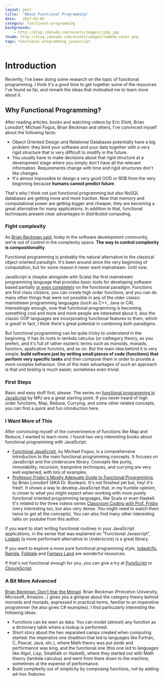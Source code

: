 ```yaml
---
layout: post
title:  "About Functional Programming"
date:   2017-03-05
category: functional-programming 
backgrounds:
    - http://blog.jdonado.com/assets/images/jsbg.jpg
thumb: http://blog.jdonado.com/assets/images/lambda-cover.png
tags: functional-programming javascript
---
```


# Introduction

Recently, I've been doing some research on the topic of functional programming. I think it's a good time to get together some of the resources I've found so far, and remark the ideas that motivated me to learn more about it.

## Why Functional Programming?

After reading articles, books and watching videos by Eric Eliott, Brian Lonsdorf, Michael Fogus, Brian Beckman and others, I've convinced myself about the following facts:

- Object Oriented Design and Relational Databases potentially have a big problem: they bind your software and your data together with a very rigid structure that is very difficult to modify in the future.
- You usually have to make decisions about that rigid structure at a development stage where you simply don't have all the relevant information. Requirements change with time and rigid structures don't like changes.
- It's almost impossible to design a very good OOD or RDB from the very beginning because **humans cannot predict future**. 

That's why I think not just functional programming but also NoSQL databases are getting more and more traction. Now that memory and computational power are getting bigger and cheaper, they are becoming a great alternative for many applications. In addition to that, functional techniques present clear advantages in distributed computing.

### Fight complexity

As [Brian Beckman said](https://youtu.be/ZhuHCtR3xq8?t=17m13s), today in the software development community, we're out of control in the complexity space. **The way to control complexity is compositionality**.

Functional programming is probably the natural alternative to the classical object oriented paradigm. It's been around since the very beginning of computation, but for some reason it never went mainstream. Until now.

JavaScript is (maybe alongside with Scala) the first mainstream programming language that provides basic tools for developing software based partially [or even completely](https://www.youtube.com/watch?v=eetWam3nhoM) on the functional paradigm. Functions are first class citizens, you can create high order functions, and you can do many other things that were not possible in any of the older classic mainstream programming languages (such as C++, Java or C#). Interestingly enough, now that functional programming is becoming something cool and more and more people are interested about it, also the classic OOP languages are incorporating functional features to them, which is great! In fact, I think there's great potential in combining both paradigms.

But functional programming can be quite tricky to understand in the beginning. It has its roots in lambda calculus (or cathegory theory, as you prefer), and it's full of rather esoteric terms such as monoids, monads, functors, applicative functors, and so on. But the main idea behind it is very simple: **build software just by writing small pieces of code (functions) that perform very specific tasks** and then compose them in order to provide a more complex behaviour. One of the main advantages of such an approach is that unit testing is much easier, sometimes even trivial.

### First Steps

Basic and easy stuff first, please. The series on [functional programming in JavaScript](https://www.youtube.com/playlist?list=PL0zVEGEvSaeEd9hlmCXrk5yUyqUag-n84) by MPJ are a great starting point. If you never heard of high order functions, Map, Reduce, Currying, and some other related concepts, you can find a quick and fun introduction here.

### I Want More of This

After convincing myself of the conveninence of functions like Map and Reduce, I wanted to learn more. I found two very interesting books about functional programming with JavaScript:

- [Functional JavaScript](https://www.amazon.de/Functional-JavaScript-Introducing-Programming-Underscore-js/dp/1449360726), by Michael Fogus, is a comprehensive introduction to the main functional programming concepts. It focuses on JavaScript and the Underscore library. Concepts like purity, immutability, recursion, trampoline techniques, and currying are very well explained, with lots of examples. 
- [Professor Frisby's Mostly Adequate Guide to Functional Programming](https://github.com/MostlyAdequate/mostly-adequate-guide), by Brian Lonsdorf (AKA Dr. Boolean). It's not finished yet but, hey! it's free!!. It shows a way to develop JavaScript that, in my humble opinion, is closer to what you might expect when working with more purely functional oriented programming languages, like Scala or even Haskell. It's related to the three videos series [Classroom Coding with Prof. Frisby](https://www.youtube.com/watch?v=h_tkIpwbsxY&list=PLK_hdtAJ4KqX0JOs_KMAmUNTNMRYhWEaC) (very interesting too, but also very dense. You might need to watch them twice to get all the concepts). You can also find many other interesting talks on youtube from this author.

If you want to start writing functional routines in your JavaScript applications, in the sense that was explained on "Functional Javascript", [Lodash](https://lodash.com/) (a more performant alternative to Underscore) is a great library.

If you want to explore a more pure functional programming style, [lodash/fp](https://github.com/lodash/lodash/tree/4.17.4-npm/fp), [Ramda](http://ramdajs.com/), [Folktale](http://folktalejs.org/) and [Fantasy Land](https://github.com/fantasyland/fantasy-land) are wonderful resources. 

If that's not functional enough for you, you can give a try at [PureScript](http://www.purescript.org/) or [ClojureScript](https://clojurescript.org/).

### A Bit More Advanced

[Brian Beckman: Don't fear the Monad](https://www.youtube.com/watch?v=ZhuHCtR3xq8). Brian Beckman (Princeton University, Microsoft, Amazon...) gives you a glimpse about the category theory behind monoids and monads, expressed in practical terms, familiar to an imperative programmer (he also gives C# examples). I find particularly interesting the following ideas:

- Functions can be seen as data. You can model (almost) any function as a dictionary table where a lookup is performed.
- Short story about the two separated camps created when computing started: the imperative one (tradition that led to languages like Fortran, C, Pascal, Java, etc.), where Math theory was put aside and performance was king, and the functional one (this one led to languages like Algol, Lisp, Smalltalk or Haskell), where they started out with Math theory (lambda calculus) and went from there down to the machine, sometimes at the expense of performance.
- Build complexity out of simplicity by composing functions, not by adding ad-hoc features.

